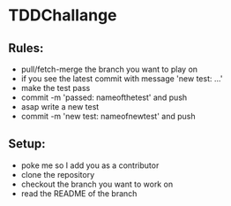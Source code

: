 # TDDChallange

## Rules:
 - pull/fetch-merge the branch you want to play on
 - if you see the latest commit with message 'new test: ...'
 - make the test pass
 - commit -m 'passed: nameofthetest' and push
 - asap write a new test
 - commit -m 'new test: nameofnewtest' and push
 
## Setup:
 - poke me so I add you as a contributor
 - clone the repository
 - checkout the branch you want to work on
 - read the README of the branch

